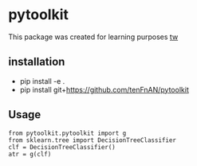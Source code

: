 # pytoolkit

This package was created for learning purposes [tw](https://x.com/tennisMiner) 

## installation 
- pip install -e .
- pip install git+https://github.com/tenFnAN/pytoolkit

## Usage
```
from pytoolkit.pytoolkit import g
from sklearn.tree import DecisionTreeClassifier
clf = DecisionTreeClassifier()
atr = g(clf)
```

